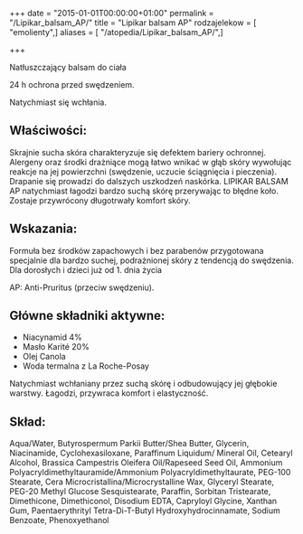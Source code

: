 +++
date = "2015-01-01T00:00:00+01:00"
permalink = "/Lipikar_balsam_AP/"
title = "Lipikar balsam AP"
rodzajelekow = [ "emolienty",]
aliases = [ "/atopedia/Lipikar_balsam_AP/",]

+++

Natłuszczający balsam do ciała

24 h ochrona przed swędzeniem.

Natychmiast się wchłania.

Właściwości:
------------

Skrajnie sucha skóra charakteryzuje się defektem bariery ochronnej. Alergeny oraz środki drażniące mogą łatwo wnikać w głąb skóry wywołując reakcje na jej powierzchni (swędzenie, uczucie ściągnięcia i pieczenia). Drapanie się prowadzi do dalszych uszkodzeń naskórka. LIPIKAR BALSAM AP natychmiast łagodzi bardzo suchą skórę przerywając to błędne koło. Zostaje przywrócony długotrwały komfort skóry.

Wskazania:
----------

Formuła bez środków zapachowych i bez parabenów przygotowana specjalnie dla bardzo suchej, podrażnionej skóry z tendencją do swędzenia. Dla dorosłych i dzieci już od 1. dnia życia

AP: Anti-Pruritus (przeciw swędzeniu).

Główne składniki aktywne:
-------------------------

-   Niacynamid 4%
-   Masło Karité 20%
-   Olej Canola
-   Woda termalna z La Roche-Posay

Natychmiast wchłaniany przez suchą skórę i odbudowujący jej głębokie warstwy. Łagodzi, przywraca komfort i elastyczność.

Skład:
------

Aqua/Water, Butyrospermum Parkii Butter/Shea Butter, Glycerin, Niacinamide, Cyclohexasiloxane, Paraffinum Liquidum/ Mineral Oil, Cetearyl Alcohol, Brassica Campestris Oleifera Oil/Rapeseed Seed Oil, Ammonium Polyacryldimethyltauramide/Ammonium Polyacryldimethyltaurate, PEG-100 Stearate, Cera Microcristallina/Microcrystalline Wax, Glyceryl Stearate, PEG-20 Methyl Glucose Sesquistearate, Paraffin, Sorbitan Tristearate, Dimethicone, Dimethiconol, Disodium EDTA, Capryloyl Glycine, Xanthan Gum, Paentaerythrityl Tetra-Di-T-Butyl Hydroxyhydrocinnamate, Sodium Benzoate, Phenoxyethanol
